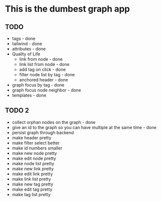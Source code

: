 # This is the dumbest graph app

## TODO

- tags - done
- tailwind - done
- attributes - done
- Quality of Life
  - link from node - done
  - link list from node - done
  - add tag on click - done
  - filter node list by tag - done
  - anchored header - done
- graph focus by tag - done
- graph focus node neighbor - done
- templates - done

## TODO 2

- collect orphan nodes on the graph - done
- give an id to the graph so you can have multiple at the same time - done
- persist graph through backend
- make header pretty
- make filter select better
- make id numbers smaller
- make new node pretty
- make edit node pretty
- make node list pretty
- make new link pretty
- make edit link pretty
- make link list pretty
- make new tag pretty
- make edit tag pretty
- make tag list pretty
